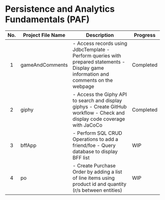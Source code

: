 # Persistence and Analytics Fundamentals (PAF)

| No. | Project File Name | Description                                                                                                                           | Progress  |
|:---:|-------------------|---------------------------------------------------------------------------------------------------------------------------------------|-----------|
|  1  | gameAndComments   | - Access records using JdbcTemplate - Perform queries with prepared statements - Display game information and comments on the webpage | Completed |
|  2  | giphy             | - Access the Giphy API to search and display giphys - Create GitHub workflow - Check and display code coverage with JaCoCo            | Completed |
|  3  | bffApp            | - Perform SQL CRUD Operations to add a friend/foe - Query database to display BFF list                                                | WIP       |
|  4  | po                | - Create Purchase Order by adding a list of line items    using product id and quantity (r/s between entities)                        | WIP       |